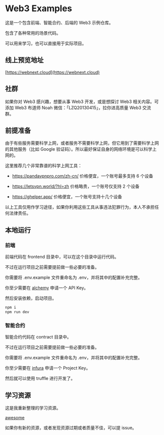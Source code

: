 # Web3 Examples

这是一个包含前端、智能合约、后端的 Web3 示例仓库。

包含了各种常用的场景代码。

可以用来学习，也可以直接用于实际项目。

## 线上预览地址

[https://webnext.cloud](https://webnext.cloud)

## 社群

如果你对 Web3 感兴趣，想要从事 Web3 开发，或是想探讨 Web3 相关内容。可添加 Web3 布道师 Noah 微信：「LZQ20130415」，拉你进高质量 Web3 交流群。

## 前提准备

由于有些服务需要科学上网，或者服务不需要科学上网，但它用到了需要科学上网的其他服务（比如 Google 验证码）。所以最好保证自身的网络环境是可以科学上网的。

这里推荐几个非常靠谱的科学上网工具：

- <https://pandavpnpro.com/zh-cn/> 价格便宜，一个账号最多支持 6 个设备

- <https://letsvpn.world/?hl=zh> 价格略贵，一个账号仅支持 2 个设备

- <https://ghelper.app/> 价格便宜，一个账号支持十几个设备

以上工具仅用作学习途径，如果你利用这些工具从事违法犯罪行为，本人不承担任何法律责任。

## 本地运行

### 前端

前端代码在 frontend 目录中，可以在这个目录中运行代码。

不过在运行项目之前需要提前做一些必要的准备。

你需要将 .env.example 文件重命名为 .env，并将其中的配置补充完整。

你至少需要在 [alchemy](https://www.alchemy.com/) 申请一个 API Key。

然后安装依赖，启动项目。

```bash
npm i
npm run dev
```

### 智能合约

智能合约代码在 contract 目录中。

不过在运行项目之前需要提前做一些必要的准备。

你需要将 .env.example 文件重命名为 .env，并将其中的配置补充完整。

你至少需要在 [infura](https://www.infura.io/) 申请一个 Project Key。

然后就可以使用 truffle 进行开发了。

## 学习资源

这是我重新整理的学习资源。

[awesome](/docs/awesome.md)

如果你有新的资源，或者发现资源过期或者质量不佳，可以提 issue。
